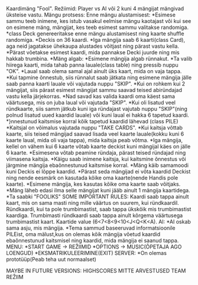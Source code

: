 Kaardimäng "Fool".
Režiimid: Player vs AI või 2 kuni 4 mängijat mängivad üksteise vastu.
Mängu protsess:
Enne mängu alustamisest:
*Esimese sammu teeb inimene, kes istub vasakul eelmise mängu kaotajast või kui see on esimene mäng, mängijat, kes teeb esimest sammu valitakse randomiga.
*class Deck genereeritakse enne mängu alustamisest ning kaarte shuffle randomiga.
*Deckis on 36 kaardi.
*Iga mängija saab 6 kaarti(class Card), aga neid jagatakse ühekaupa alustades võitjast ning pärast vastu kella.
*Pärast võetakse esimest kaardi, mida pannakse Decki juurde ning mis hakkab trumbina.
*Mäng algab:
*Esimene mängija algab rünnakut.
*Ta valib hiirega kaarti, mida tahab panna lauale(class table) ning pressib nuppu "OK".
*Laual saab olema samal ajal ainult üks kaart, mida on vaja tappa.
*Kui tapmine õnnestub, siis rünnalut saab jätkata ning esimene mängija jälle saab panna kaarti lauale või vajutada nuppu "SKIP".
*Kui on rohkem kui 2 mängijat, siis pärast esimest mängijat sammu saavad teised abiründajad vastu kella järjekorras.
*Nad savad kas valida kaardi oma käest sama väärtusega, mis on juba laual või vajutada "SKIP".
*Kui oli lisatud veel ründkaarte, siis samm jätkub kuni iga ründajast vajutab nuppu "SKIP"(ning polnud lisatud uued kaardid lauale) või kuni laual ei hakka 6 tapetud kaardi.
*}nnestunud kaitsmise korral kõik tapetud kaardid lähevad (class PILE)
*Kaitsjal on võimalus vajutada nuppu "TAKE CARDS".
*Kui kaitsja võttab kaarte, siis teised mängijad saavad lisada veel kaarte lauale(kokku kuni 6 kaarte laual, mida oli vaja tappa), mida kaitsja peab võtma.
*Iga mängija, kellel on vähem kui 6 kaarte võtab kaarte deckist kuni mängijal käes on jälle 6 kaarte.
*Esimesena võtab peamine ründaja, pärast teised ründajad ning viimasena kaitsja.
*Käigu saab inimene kaitsja, kui kaitsmine õnnestus või järgmine mängija ebaõnnestunud kaitsmise korral.
*Mäng käib samamoodi kuni Deckis ei lõppe kaardid.
*Pärast seda mängijad ei võta kaardid Deckist ning nende eesmärk on kasutada kõike oma kaarte(nende Handis pole kaarte).
*Esimene mängija, kes kasutas kõike oma kaarte saab võitjaks.
*Mäng läheb edasi ilma selle mängijat kuni jääb ainult 1 mängija kaartidega.
*Ta saabki "FOOLIKS"
SOME IMPORTANT RULES:
Kaardi saab tappa ainult kaart, mis on sama masti ning mille väärtus on suurem, kui ründkaardil.
Ründkaardi, kui ta pole trumbimastist, saab tappa ükskõik mis trumbimastist kaardiga.
Trumbimasti ründkaardi saab tappa ainult kõrgema väärtusega trumbimastist kaart.
Kaartide value (6<7<8<9<10<J<Q<K<A).
AI:
*AI oskab sama asju, mis mängija.
*Tema sammud baseeruvad informatsioonile PILEist, oma mälust,kus on olemas kõik mängija võetud kaardid ebaõnnestunud kaitsmisel ning kaardid, mida mängija ei saanud tappa.
MENU:
*START GAME -> REŽIIMID
*OPTIONS -> MUSIC(ÕPETAJA AGO LOENGUD)
*EKSMATRIKULEERIMINE(EXIT)
SERVER:
*On olemas prototüüp(Peab teha uut normaalset) 

MAYBE IN FUTURE VERSIONS:
HIGHSCORES
MITTE ARVESTUSED
TEAM REŽIIM